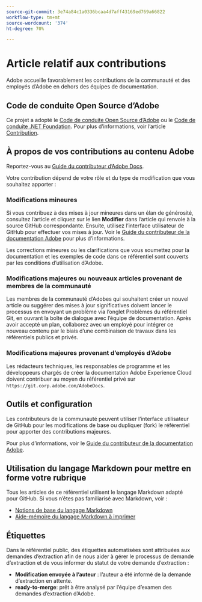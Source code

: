 ```yaml
---
source-git-commit: 3e74a84c1a0336bcaa4d7aff43169ed769a66822
workflow-type: tm+mt
source-wordcount: '374'
ht-degree: 70%

---
```

# Article relatif aux contributions

Adobe accueille favorablement les contributions de la communauté et des employés d’Adobe en dehors des équipes de documentation.

## Code de conduite Open Source d’Adobe

Ce projet a adopté le [Code de conduite Open Source d’Adobe](code-of-conduct.md) ou le [Code de conduite .NET Foundation](https://dotnetfoundation.org/about/policies/code-of-conduct). Pour plus d’informations, voir l’article [Contribution](contributing.md).

## À propos de vos contributions au contenu Adobe

Reportez-vous au [Guide du contributeur d’Adobe Docs](https://experienceleague.adobe.com/fr/docs/contributor/contributor-guide/introduction).

Votre contribution dépend de votre rôle et du type de modification que vous souhaitez apporter :

### Modifications mineures

Si vous contribuez à des mises à jour mineures dans un élan de générosité, consultez l’article et cliquez sur le lien **Modifier** dans l’article qui renvoie à la source GitHub correspondante. Ensuite, utilisez l’interface utilisateur de GitHub pour effectuer vos mises à jour. Voir le [Guide du contributeur de la documentation Adobe](https://experienceleague.adobe.com/fr/docs/contributor/contributor-guide/introduction) pour plus d’informations.

Les corrections mineures ou les clarifications que vous soumettez pour la documentation et les exemples de code dans ce référentiel sont couverts par les conditions d’utilisation d’Adobe.

### Modifications majeures ou nouveaux articles provenant de membres de la communauté

Les membres de la communauté d’Adobes qui souhaitent créer un nouvel article ou suggérer des mises à jour significatives doivent lancer le processus en envoyant un problème via l’onglet Problèmes du référentiel Git, en ouvrant la boîte de dialogue avec l’équipe de documentation. Après avoir accepté un plan, collaborez avec un employé pour intégrer ce nouveau contenu par le biais d’une combinaison de travaux dans les référentiels publics et privés.

<!--
If you submit a pull request with significant changes to documentation and code examples, you'll see a message in the pull request asking you to submit an online contribution license agreement (CLA). We need you to complete the online form before we can review your pull request.
-->

### Modifications majeures provenant d’employés d’Adobe

Les rédacteurs techniques, les responsables de programme et les développeurs chargés de créer la documentation Adobe Experience Cloud doivent contribuer au moyen du référentiel privé sur `https://git.corp.adobe.com/AdobeDocs`.

<!--Employees from other parts of the Adobe world should use the public repo for minor updates.-->

## Outils et configuration

Les contributeurs de la communauté peuvent utiliser l’interface utilisateur de GitHub pour les modifications de base ou dupliquer (fork) le référentiel pour apporter des contributions majeures.

Pour plus d’informations, voir le [Guide du contributeur de la documentation Adobe](https://experienceleague.adobe.com/fr/docs/contributor/contributor-guide/introduction).

## Utilisation du langage Markdown pour mettre en forme votre rubrique

Tous les articles de ce référentiel utilisent le langage Markdown adapté pour GitHub. Si vous n’êtes pas familiarisé avec Markdown, voir :

* [Notions de base du langage Markdown](https://docs.github.com/en/get-started/writing-on-github/getting-started-with-writing-and-formatting-on-github)
* [Aide-mémoire du langage Markdown à imprimer](https://enterprise.github.com/downloads/en/markdown-cheatsheet.pdf)

## Étiquettes

Dans le référentiel public, des étiquettes automatisées sont attribuées aux demandes d’extraction afin de nous aider à gérer le processus de demande d’extraction et de vous informer du statut de votre demande d’extraction :

* **Modification envoyée à l’auteur** : l’auteur a été informé de la demande d’extraction en attente.
* **ready-to-merge**: prêt à être analysé par l’équipe d’examen des demandes d’extraction d’Adobe.
